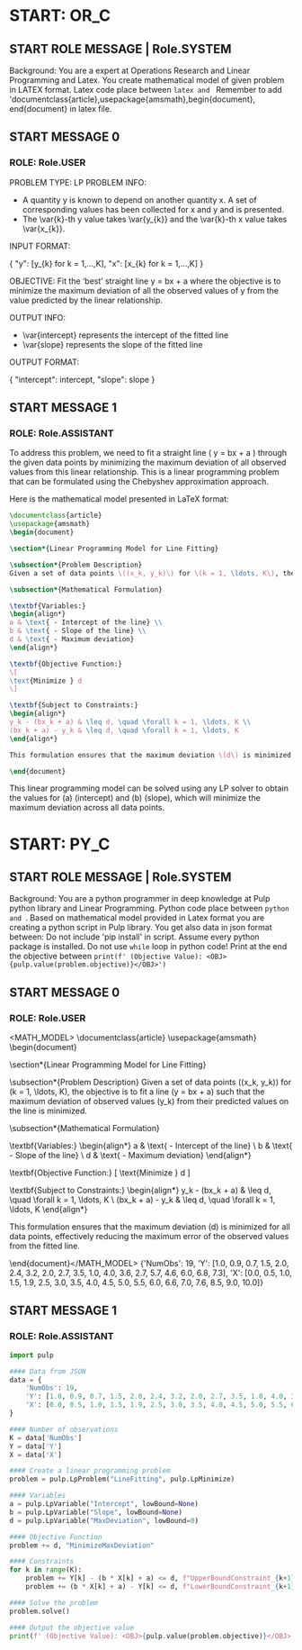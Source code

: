 # START: OR_C 
## START ROLE MESSAGE | Role.SYSTEM 
Background: You are a expert at Operations Research and Linear Programming and Latex. You create mathematical model of given problem in LATEX format. Latex code place between ```latex and ``` Remember to add 'documentclass{article},usepackage{amsmath},begin{document}, end{document} in latex file. 
## START MESSAGE 0 
### ROLE: Role.USER
<DESCRIPTION>
PROBLEM TYPE: LP
PROBLEM INFO:

- A quantity y is known to depend on another quantity x. A set of corresponding values has been collected for x and y and is presented.
- The \var{k}-th y value takes \var{y_{k}} and the \var{k}-th x value takes \var{x_{k}}.

INPUT FORMAT:

{
    "y": [y_{k} for k = 1,...,K],
    "x": [x_{k} for k = 1,...,K]
}


OBJECTIVE: Fit the ‘best’ straight line y = bx + a where the objective is to minimize the maximum deviation of all the observed values of y from the value predicted by the linear relationship.

OUTPUT INFO:

- \var{intercept} represents the intercept of the fitted line
- \var{slope} represents the slope of the fitted line

OUTPUT FORMAT:

{
    "intercept": intercept,
    "slope": slope
}
</DESCRIPTION>


## START MESSAGE 1 
### ROLE: Role.ASSISTANT
To address this problem, we need to fit a straight line \( y = bx + a \) through the given data points by minimizing the maximum deviation of all observed values from this linear relationship. This is a linear programming problem that can be formulated using the Chebyshev approximation approach.

Here is the mathematical model presented in LaTeX format:

```latex
\documentclass{article}
\usepackage{amsmath}
\begin{document}

\section*{Linear Programming Model for Line Fitting}

\subsection*{Problem Description}
Given a set of data points \((x_k, y_k)\) for \(k = 1, \ldots, K\), the objective is to fit a line \(y = bx + a\) such that the maximum deviation of observed values \(y_k\) from their predicted values on the line is minimized.

\subsection*{Mathematical Formulation}

\textbf{Variables:}
\begin{align*}
a & \text{ - Intercept of the line} \\
b & \text{ - Slope of the line} \\
d & \text{ - Maximum deviation}
\end{align*}

\textbf{Objective Function:}
\[ 
\text{Minimize } d 
\]

\textbf{Subject to Constraints:}
\begin{align*}
y_k - (bx_k + a) & \leq d, \quad \forall k = 1, \ldots, K \\
(bx_k + a) - y_k & \leq d, \quad \forall k = 1, \ldots, K
\end{align*}

This formulation ensures that the maximum deviation \(d\) is minimized for all data points, effectively reducing the maximum error of the observed values from the fitted line.

\end{document}
```

This linear programming model can be solved using any LP solver to obtain the values for \(a\) (intercept) and \(b\) (slope), which will minimize the maximum deviation across all data points.

# START: PY_C 
## START ROLE MESSAGE | Role.SYSTEM 
Background: You are a python programmer in deep knowledge at Pulp python library and Linear Programming. Python code place between ```python and ```. Based on mathematical model provided in Latex format you are creating a python script in Pulp library. You get also data in json format between: <DATA></DATA> Do not include 'pip install' in script. Assume every python package is installed. Do not use `while` loop in python code! Print at the end the objective between <OBJ></OBJ> `print(f' (Objective Value): <OBJ>{pulp.value(problem.objective)}</OBJ>')` 
## START MESSAGE 0 
### ROLE: Role.USER
<MATH_MODEL>
\documentclass{article}
\usepackage{amsmath}
\begin{document}

\section*{Linear Programming Model for Line Fitting}

\subsection*{Problem Description}
Given a set of data points \((x_k, y_k)\) for \(k = 1, \ldots, K\), the objective is to fit a line \(y = bx + a\) such that the maximum deviation of observed values \(y_k\) from their predicted values on the line is minimized.

\subsection*{Mathematical Formulation}

\textbf{Variables:}
\begin{align*}
a & \text{ - Intercept of the line} \\
b & \text{ - Slope of the line} \\
d & \text{ - Maximum deviation}
\end{align*}

\textbf{Objective Function:}
\[ 
\text{Minimize } d 
\]

\textbf{Subject to Constraints:}
\begin{align*}
y_k - (bx_k + a) & \leq d, \quad \forall k = 1, \ldots, K \\
(bx_k + a) - y_k & \leq d, \quad \forall k = 1, \ldots, K
\end{align*}

This formulation ensures that the maximum deviation \(d\) is minimized for all data points, effectively reducing the maximum error of the observed values from the fitted line.

\end{document}</MATH_MODEL>
<DATA>
{'NumObs': 19, 'Y': [1.0, 0.9, 0.7, 1.5, 2.0, 2.4, 3.2, 2.0, 2.7, 3.5, 1.0, 4.0, 3.6, 2.7, 5.7, 4.6, 6.0, 6.8, 7.3], 'X': [0.0, 0.5, 1.0, 1.5, 1.9, 2.5, 3.0, 3.5, 4.0, 4.5, 5.0, 5.5, 6.0, 6.6, 7.0, 7.6, 8.5, 9.0, 10.0]}</DATA>


## START MESSAGE 1 
### ROLE: Role.ASSISTANT
```python
import pulp

#### Data from JSON
data = {
    'NumObs': 19,
    'Y': [1.0, 0.9, 0.7, 1.5, 2.0, 2.4, 3.2, 2.0, 2.7, 3.5, 1.0, 4.0, 3.6, 2.7, 5.7, 4.6, 6.0, 6.8, 7.3],
    'X': [0.0, 0.5, 1.0, 1.5, 1.9, 2.5, 3.0, 3.5, 4.0, 4.5, 5.0, 5.5, 6.0, 6.6, 7.0, 7.6, 8.5, 9.0, 10.0]
}

#### Number of observations
K = data['NumObs']
Y = data['Y']
X = data['X']

#### Create a linear programming problem
problem = pulp.LpProblem("LineFitting", pulp.LpMinimize)

#### Variables
a = pulp.LpVariable("Intercept", lowBound=None)
b = pulp.LpVariable("Slope", lowBound=None)
d = pulp.LpVariable("MaxDeviation", lowBound=0)

#### Objective Function
problem += d, "MinimizeMaxDeviation"

#### Constraints
for k in range(K):
    problem += Y[k] - (b * X[k] + a) <= d, f"UpperBoundConstraint_{k+1}"
    problem += (b * X[k] + a) - Y[k] <= d, f"LowerBoundConstraint_{k+1}"

#### Solve the problem
problem.solve()

#### Output the objective value
print(f' (Objective Value): <OBJ>{pulp.value(problem.objective)}</OBJ>')
```

